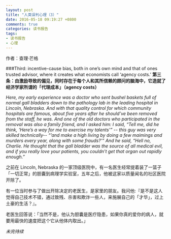 ```yaml
---
layout: post
title: "人类误判心理（3）"
date: 2016-05-18 09:19:27 +0800
comments: true
categories: 读书报告
tags:
- 读书报告
- 心理
---
```

作者：查理·芒格

###Third: incentive-cause bias, both in one’s own mind and that of ones trusted advisor, where it creates what economists call ‘agency costs.’
**第三条：由激励导致的偏见，同时存在于每个人和其所信赖的顾问的脑海中，它造就了经济学家所谓的「代理成本」（agency costs）**

*Here, my early experience was a doctor who sent bushel baskets full of normal gall bladders down to the pathology lab in the leading hospital in Lincoln, Nebraska. And with that quality control for which community hospitals are famous, about five years after he should’ve been removed from the staff, he was. And one of the old doctors who participated in the removal was also a family friend, and I asked him: I said, “Tell me, did he think, ‘Here’s a way for me to exercise my talents’” -- this guy was very skilled technically-- “’and make a high living by doing a few maimings and murders every year, along with some frauds?’” And he said, “Hell no, Charlie. He thought that the gall bladder was the source of all medical evil, and if you really love your patients, you couldn’t get that organ out rapidly enough.”*

之前在 Lincoln, Nebraska 的一家顶级医院中，有一名医生经常提着装了一篮子「一切正常」的胆囊到病理学实验室，五年之后，他被这家以质量闻名的社区医院开除了。

有一位当时参与了做出开除决定的老医生，是家里的朋友。我问他:『是不是这人觉得自己技术不错，通过致残、杀害和欺诈一些人，来施展自己的「才华」，过上土豪的生活？』。

老医生回答说：「当然不是，他认为胆囊是医疗隐患，如果你真的爱你的病人，就要用最快的速度把这个它从他体内取出。」

*未完待续*